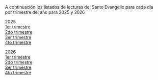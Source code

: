  
A continuación los listados de lecturas del Santo Evangelio para cada día por trimestre del año para 2025 y 2026

2025  
[1er trimestre](evang2025tri1.csv)  
[2do trimestre](evang2025tri2.csv)  
[3er trimestre](evang2025tri3.csv)  
[4to trimestre](evang2025tri4.csv)  

2026  
[1er trimestre](evang2026tri1.csv)  
[2do trimestre](evang2026tri2.csv)  
[3er trimestre](evang2026tri3.csv)  
[4to trimestre](evang2026tri4.csv)  
